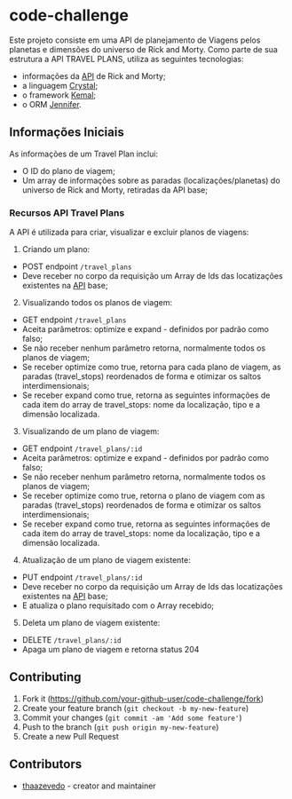 # code-challenge

Este projeto consiste em uma API de planejamento de Viagens pelos planetas e dimensões
do universo de Rick and Morty. Como parte de sua estrutura a API TRAVEL PLANS, utiliza
as seguintes tecnologias:

- informações da [API](https://rickandmortyapi.com) de Rick and Morty; 
- a linguagem [Crystal](https://crystal-lang.org/reference/1.8/index.html); 
- o framework [Kemal](https://kemalcr.com/guide/); 
- o ORM [Jennifer](https://imdrasil.github.io/jennifer.cr/docs/getting_started).

## Informações Iniciais
As informações de um Travel Plan inclui:
- O ID do plano de viagem;
- Um array de informações sobre as paradas (localizações/planetas) do universo de 
  Rick and Morty, retiradas da API base;

### Recursos API Travel Plans
A API é utilizada para criar, visualizar e excluir planos de viagens:
1. Criando um plano: 
  - POST endpoint `/travel_plans`
  - Deve receber no corpo da requisição um Array de Ids das locatizações
  existentes na [API](https://rickandmortyapi.com/documentation/#get-all-locations)
  base;

2. Visualizando todos os planos de viagem:
  - GET endpoint `/travel_plans`
  - Aceita parâmetros: optimize e expand - definidos por padrão como falso;
  - Se não receber nenhum parâmetro retorna, normalmente todos os planos de viagem;
  - Se receber optimize como true, retorna para cada plano de viagem, as paradas (travel_stops)
    reordenados de forma e otimizar os saltos interdimensionais;
  - Se receber expand como true, retorna as seguintes informações de cada item do array 
    de travel_stops: nome da localização, tipo e a dimensão localizada.

3. Visualizando de um plano de viagem:
  - GET endpoint `/travel_plans/:id`
  - Aceita parâmetros: optimize e expand - definidos por padrão como falso;
  - Se não receber nenhum parâmetro retorna, normalmente todos os planos de viagem;
  - Se receber optimize como true, retorna o plano de viagem com as paradas (travel_stops)
    reordenados de forma e otimizar os saltos interdimensionais;
  - Se receber expand como true, retorna as seguintes informações de cada item do array 
    de travel_stops: nome da localização, tipo e a dimensão localizada.

4. Atualização de um plano de viagem existente:
  - PUT endpoint `/travel_plans/:id`
  - Deve receber no corpo da requisição um Array de Ids das locatizações
  existentes na [API](https://rickandmortyapi.com/documentation/#get-all-locations)
  base;
  - E atualiza o plano requisitado com o Array recebido;

5. Deleta um plano de viagem existente:
  - DELETE `/travel_plans/:id`
  - Apaga um plano de viagem e retorna status 204
  
## Contributing

1. Fork it (<https://github.com/your-github-user/code-challenge/fork>)
2. Create your feature branch (`git checkout -b my-new-feature`)
3. Commit your changes (`git commit -am 'Add some feature'`)
4. Push to the branch (`git push origin my-new-feature`)
5. Create a new Pull Request

## Contributors

- [thaazevedo](https://github.com/your-github-user) - creator and maintainer
